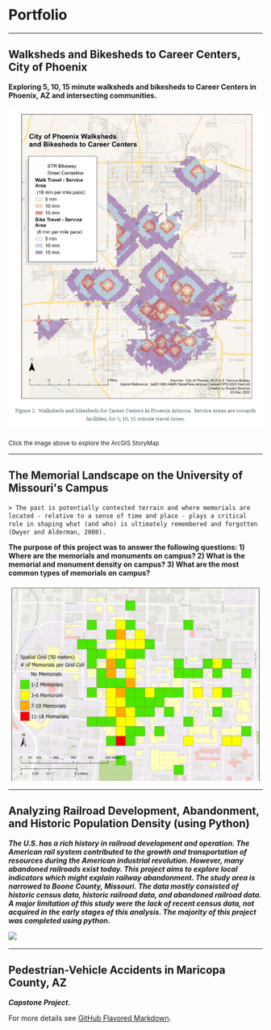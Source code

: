 # Portfolio

---

## Walksheds and Bikesheds to Career Centers, City of Phoenix

**Exploring 5, 10, 15 minute walksheds and bikesheds to Career Centers in Phoenix, AZ and intersecting communities.**

[<img src="images/Walksheds_and_bikesheds.png?raw=true"/>](https://storymaps.arcgis.com/stories/1b23c0736c6140bebdc5611bc529a1d4)

<sub>Click the image above to explore the ArcGIS StoryMap</sub>

---

## The Memorial Landscape on the University of Missouri's Campus

    > The past is potentially contested terrain and where memorials are located - relative to a sense of time and place - plays a critical role in shaping what (and who) is ultimately remembered and forgotten (Dwyer and Alderman, 2008). 

**The purpose of this project was to answer the following questions: 1) Where are the memorials and monuments on campus? 2) What is the memorial and monument density on campus? 3) What are the most common types of memorials on campus?**

<img src="images/SpatialGrid.png?raw=true"/>

---

## Analyzing Railroad Development, Abandonment, and Historic Population Density (using Python)

***The U.S. has a rich history in railroad development and operation.  The American rail system contributed to the growth and transportation of resources during the American industrial revolution.  However, many abandoned railroads exist today.  This project aims to explore local indicators which might explain railway abandonment.  The study area is narrowed to Boone County, Missouri.  The data mostly consisted of historic census data, historic railroad data, and abandoned railroad data.  A major limitation of this study were the lack of recent census data, not acquired in the early stages of this analysis.   The majority of this project was completed using python.***

<img src="images/Population Density and Rail Abandonment Boone County, MO (1810-present).png?raw=true"/>

---

## Pedestrian-Vehicle Accidents in Maricopa County, AZ

***Capstone Project.***

For more details see [GitHub Flavored Markdown](https://guides.github.com/features/mastering-markdown/).
